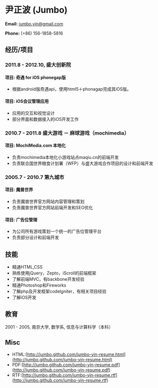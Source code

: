 尹正波 (Jumbo)
===================

**Email:** jumbo.yin@gmail.com

**Phone:** (+86) 156-1858-5816

经历/项目
-----------------------
### 2011.8 - 2012.10, 盛大创新院 ###

#### 项目: 奇遇 for iOS phonegap版 ####
* 根据android版奇遇api，使用html5＋phonagap完成其iOS版。

#### 项目: iOS会议管理应用 ####
* 应用的交互和视觉设计
* 部分界面和数据接入的iOS开发工作

### 2010.7 - 2011.8 盛大游戏 － 麻球游戏（mochimedia） ###

#### 项目: MochiMedia.com 本地化 ####
* 负责mochimedia本地化小游戏站点maqiu.cn的前端开发
* 负责联合国世界粮食计划署（WFP）与盛大游戏合作项目的设计和前端开发

### 2005.7 - 2010.7 第九城市 ###

#### 项目: 魔兽世界 ####
* 负责魔兽世界官方网站内容管理和策划
* 负责魔兽世界官方网站前端开发和SEO优化

#### 项目: 广告位管理 ####
* 为公司所有游戏策划一个统一的广告位管理平台
* 负责部分设计和前端开发

技能
-----------------------
* 精通HTML,CSS
* 熟练使用jQuery，Zepto，iScroll的前端框架
* 了解前端MVC，有backbone开发经验
* 精通Photoshop和Fireworks
* 了解php及开发框架codeIgniter，有相关项目经验
* 了解iOS开发

教育
-----------------------
2001 - 2005, 南京大学, 数学系, 信息与计算科学（本科）

Misc
-----------------------
+ HTML:[http://jumbo.github.com/jumbo-yin-resume.html](http://jumbo.github.com/jumbo-yin-resume.html)
+ PDF:[http://jumbo.github.com/jumbo-yin-resume.pdf](http://jumbo.github.com/jumbo-yin-resume.pdf)
+ RTF:[http://jumbo.github.com/jumbo-yin-resume.rtf](http://jumbo.github.com/jumbo-yin-resume.rtf)
